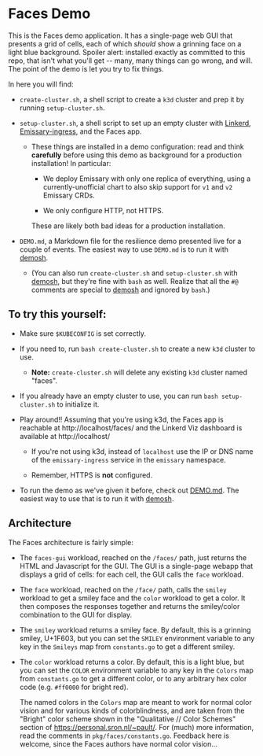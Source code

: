 # Faces Demo

This is the Faces demo application. It has a single-page web GUI that presents
a grid of cells, each of which _should_ show a grinning face on a light blue
background. Spoiler alert: installed exactly as committed to this repo, that
isn't what you'll get -- many, many things can go wrong, and will. The point
of the demo is let you try to fix things.

In here you will find:

- `create-cluster.sh`, a shell script to create a `k3d` cluster and prep it by
  running `setup-cluster.sh`.

- `setup-cluster.sh`, a shell script to set up an empty cluster with [Linkerd],
  [Emissary-ingress], and the Faces app.
   - These things are installed in a demo configuration: read and think
     **carefully** before using this demo as background for a production
     installation! In particular:

      - We deploy Emissary with only one replica of everything, using a
        currently-unofficial chart to also skip support for `v1` and `v2`
        Emissary CRDs.

      - We only configure HTTP, not HTTPS.

     These are likely both bad ideas for a production installation.

- `DEMO.md`, a Markdown file for the resilience demo presented live for a
  couple of events. The easiest way to use `DEMO.md` is to run it with
  [demosh].

   - (You can also run `create-cluster.sh` and `setup-cluster.sh` with
     [demosh], but they're fine with `bash` as well. Realize that all the
     `#@` comments are special to [demosh] and ignored by `bash`.)

## To try this yourself:

- Make sure `$KUBECONFIG` is set correctly.

- If you need to, run `bash create-cluster.sh` to create a new `k3d` cluster to
  use.
   - **Note:** `create-cluster.sh` will delete any existing `k3d` cluster named
     "faces".

- If you already have an empty cluster to use, you can run `bash setup-cluster.sh`
  to initialize it.

- Play around!! Assuming that you're using k3d, the Faces app is reachable at
  http://localhost/faces/ and the Linkerd Viz dashboard is available at
  http://localhost/

   - If you're not using k3d, instead of `localhost` use the IP or DNS name of
     the `emissary-ingress` service in the `emissary` namespace.

   - Remember, HTTPS is **not** configured.

- To run the demo as we've given it before, check out [DEMO.md]. The easiest
  way to use that is to run it with [demosh].

## Architecture

The Faces architecture is fairly simple:

- The `faces-gui` workload, reached on the `/faces/` path, just returns the
  HTML and Javascript for the GUI. The GUI is a single-page webapp that
  displays a grid of cells: for each cell, the GUI calls the `face` workload.

- The `face` workload, reached on the `/face/` path, calls the `smiley`
  workload to get a smiley face and the `color` workload to get a color. It
  then composes the responses together and returns the smiley/color
  combination to the GUI for display.

- The `smiley` workload returns a smiley face. By default, this is a grinning
  smiley, U+1F603, but you can set the `SMILEY` environment variable to any
  key in the `Smileys` map from `constants.go` to get a different smiley.

- The `color` workload returns a color. By default, this is a light blue, but
  you can set the `COLOR` environment variable to any key in the `Colors` map
  from `constants.go` to get a different color, or to any arbitrary hex color
  code (e.g. `#ff0000` for bright red).

  The named colors in the `Colors` map are meant to work for normal color
  vision and for various kinds of colorblindness, and are taken from the
  "Bright" color scheme shown in the "Qualitative // Color Schemes" section of
  https://personal.sron.nl/~pault/. For (much) more information, read the
  comments in `pkg/faces/constants.go`. Feedback here is welcome, since the
  Faces authors have normal color vision...

[Linkerd]: https://linkerd.io
[Emissary-ingress]: https://www.getambassador.io/docs/emissary/
[DEMO.md]: DEMO.md
[demosh]: https://github.com/BuoyantIO/demosh
